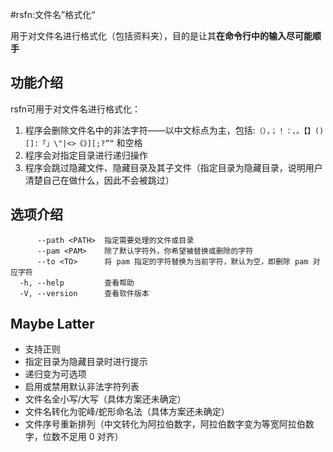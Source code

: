 #rsfn:文件名”格式化“

用于对文件名进行格式化（包括资料夹），目的是让其**在命令行中的输入尽可能顺手**

## 功能介绍

rsfn可用于对文件名进行格式化：

1. 程序会删除文件名中的非法字符——以中文标点为主，包括:`（），；！：、。【】()[]:「」\"|<>《》][;?”“` 和空格
2. 程序会对指定目录进行递归操作
3. 程序会跳过隐藏文件、隐藏目录及其子文件（指定目录为隐藏目录，说明用户清楚自己在做什么，因此不会被跳过）

## 选项介绍

```shell
      --path <PATH>  指定需要处理的文件或目录
      --pam <PAM>    除了默认字符外，你希望被替换或删除的字符
      --to <TO>      将 pam 指定的字符替换为当前字符，默认为空，即删除 pam 对应字符
  -h, --help         查看帮助
  -V, --version      查看软件版本
```

## Maybe Latter

- 支持正则
- 指定目录为隐藏目录时进行提示
- 递归变为可选项
- 启用或禁用默认非法字符列表
- 文件名全小写/大写（具体方案还未确定）
- 文件名转化为驼峰/蛇形命名法（具体方案还未确定）
- 文件序号重新排列（中文转化为阿拉伯数字，阿拉伯数字变为等宽阿拉伯数字，位数不足用 0 对齐）